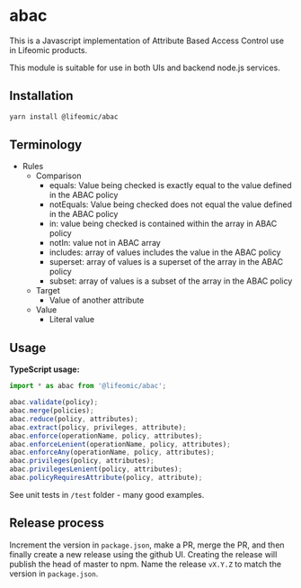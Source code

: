 # abac

This is a Javascript implementation of Attribute Based Access Control
use in Lifeomic products.

This module is suitable for use in both UIs and backend node.js services.

## Installation

```bash
yarn install @lifeomic/abac
```

## Terminology
* Rules
    * Comparison
        * equals: Value being checked is exactly equal to the value defined in the ABAC policy
        * notEquals: Value being checked does not equal the value defined in the ABAC policy
        * in: value being checked is contained within the array in ABAC policy
        * notIn: value not in ABAC array
        * includes: array of values includes the value in the ABAC policy
        * superset: array of values is a superset of the array in the ABAC policy
        * subset: array of values is a subset of the array in the ABAC policy
    * Target
        * Value of another attribute
    * Value
        * Literal value

## Usage

**TypeScript usage:**

```typescript
import * as abac from '@lifeomic/abac';

abac.validate(policy);
abac.merge(policies);
abac.reduce(policy, attributes);
abac.extract(policy, privileges, attribute);
abac.enforce(operationName, policy, attributes);
abac.enforceLenient(operationName, policy, attributes);
abac.enforceAny(operationName, policy, attributes);
abac.privileges(policy, attributes);
abac.privilegesLenient(policy, attributes);
abac.policyRequiresAttribute(policy, attribute);
```

See unit tests in `/test` folder - many good examples.

## Release process

Increment the version in `package.json`, make a PR, merge the PR,
and then finally create a new release using the github UI. Creating
the release will publish the head of master to npm. Name the
release `vX.Y.Z` to match the version in `package.json`.